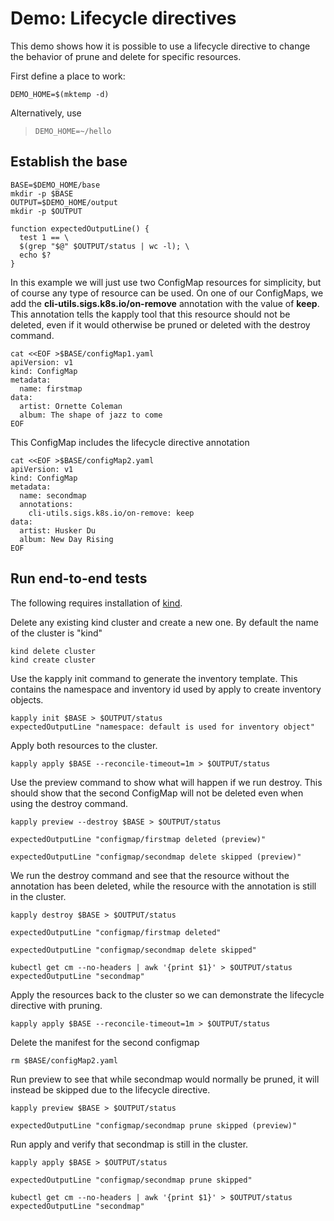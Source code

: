 [kind]: https://github.com/kubernetes-sigs/kind

# Demo: Lifecycle directives

This demo shows how it is possible to use a lifecycle directive to 
change the behavior of prune and delete for specific resources.

First define a place to work:

<!-- @makeWorkplace @testE2EAgainstLatestRelease -->
```
DEMO_HOME=$(mktemp -d)
```

Alternatively, use

> ```
> DEMO_HOME=~/hello
> ```

## Establish the base

<!-- @createBase @testE2EAgainstLatestRelease -->
```
BASE=$DEMO_HOME/base
mkdir -p $BASE
OUTPUT=$DEMO_HOME/output
mkdir -p $OUTPUT

function expectedOutputLine() {
  test 1 == \
  $(grep "$@" $OUTPUT/status | wc -l); \
  echo $?
}
```

In this example we will just use two ConfigMap resources for simplicity, but
of course any type of resource can be used. On one of our ConfigMaps, we add the
**cli-utils.sigs.k8s.io/on-remove** annotation with the value of **keep**. This 
annotation tells the kapply tool that this resource should not be deleted, even
if it would otherwise be pruned or deleted with the destroy command.

<!-- @createFirstCM @testE2EAgainstLatestRelease-->
```
cat <<EOF >$BASE/configMap1.yaml
apiVersion: v1
kind: ConfigMap
metadata:
  name: firstmap
data:
  artist: Ornette Coleman
  album: The shape of jazz to come
EOF
```

This ConfigMap includes the lifecycle directive annotation

<!-- @createSecondCM @testE2EAgainstLatestRelease-->
```
cat <<EOF >$BASE/configMap2.yaml
apiVersion: v1
kind: ConfigMap
metadata:
  name: secondmap
  annotations:
    cli-utils.sigs.k8s.io/on-remove: keep
data:
  artist: Husker Du
  album: New Day Rising
EOF
```

## Run end-to-end tests

The following requires installation of [kind].

Delete any existing kind cluster and create a new one. By default the name of the cluster is "kind"
<!-- @deleteAndCreateKindCluster @testE2EAgainstLatestRelease -->
```
kind delete cluster
kind create cluster
```

Use the kapply init command to generate the inventory template. This contains
the namespace and inventory id used by apply to create inventory objects. 
<!-- @createInventoryTemplate @testE2EAgainstLatestRelease-->
```
kapply init $BASE > $OUTPUT/status
expectedOutputLine "namespace: default is used for inventory object"

```

Apply both resources to the cluster.
<!-- @runApply @testE2EAgainstLatestRelease -->
```
kapply apply $BASE --reconcile-timeout=1m > $OUTPUT/status
```

Use the preview command to show what will happen if we run destroy. This should
show that the second ConfigMap will not be deleted even when using the destroy 
command.
<!-- @runDestroyPreview @testE2EAgainstLatestRelease -->
```
kapply preview --destroy $BASE > $OUTPUT/status

expectedOutputLine "configmap/firstmap deleted (preview)"

expectedOutputLine "configmap/secondmap delete skipped (preview)"
```

We run the destroy command and see that the resource without the annotation
has been deleted, while the resource with the annotation is still in the 
cluster.
<!-- @runDestroy @testE2EAgainstLatestRelease -->
```
kapply destroy $BASE > $OUTPUT/status

expectedOutputLine "configmap/firstmap deleted"

expectedOutputLine "configmap/secondmap delete skipped"

kubectl get cm --no-headers | awk '{print $1}' > $OUTPUT/status
expectedOutputLine "secondmap"
```


Apply the resources back to the cluster so we can demonstrate the lifecycle
directive with pruning.
<!-- @runApplyAgain @testE2EAgainstLatestRelease -->
```
kapply apply $BASE --reconcile-timeout=1m > $OUTPUT/status
```

Delete the manifest for the second configmap
<!-- @runDeleteManifest @testE2EAgainstLatestRelease -->
```
rm $BASE/configMap2.yaml
```

Run preview to see that while secondmap would normally be pruned, it 
will instead be skipped due to the lifecycle directive.
<!-- @runPreviewForPrune @testE2EAgainstLatestRelease -->
```
kapply preview $BASE > $OUTPUT/status

expectedOutputLine "configmap/secondmap prune skipped (preview)"
```

Run apply and verify that secondmap is still in the cluster.
<!-- @runApplyToPrune @testE2EAgainstLatestRelease -->
```
kapply apply $BASE > $OUTPUT/status

expectedOutputLine "configmap/secondmap prune skipped"

kubectl get cm --no-headers | awk '{print $1}' > $OUTPUT/status
expectedOutputLine "secondmap"
```
